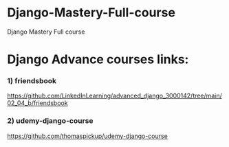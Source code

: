 # Django-Mastery-Full-course
Django Mastery Full course





# Django Advance courses links:
### 1) friendsbook
https://github.com/LinkedInLearning/advanced_django_3000142/tree/main/02_04_b/friendsbook

### 2) udemy-django-course
https://github.com/thomaspickup/udemy-django-course
